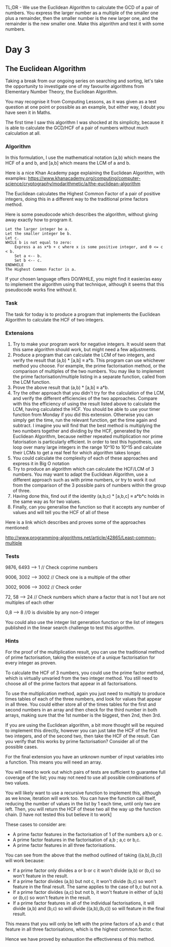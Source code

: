 TL;DR - We use the Euclidean Algorithm to calculate the GCD of a pair of numbers. You express the larger number as a multiple of the smaller one plus a remainder, then the smaller number is the new larger one, and the remainder is the new smaller one. Make this algorithm and test it with some numbers.

<h1>Day 3</h1>
<h2>The Euclidean Algorithm</h2>
Taking a break from our ongoing series on searching and sorting, let's take the opportunity to investigate one of my favourite algorithms from Elementary Number Theory, the Euclidean Algorithm.

You may recognise it from Computing Lessons, as it was given as a test question at one point or possible as an example, but either way, I doubt you have seen it in Maths.

The first time I saw this algorithm I was shocked at its simplicity, because it is able to calculate the GCD/HCF of a pair of numbers without much calculation at all.

<h3>Algorithm</h3>
In this formulation, I use the mathematical notation (a,b) which means the HCF of a and b, and [a,b] which means the LCM of a and b.

Here is a nice Khan Academy page explaining the Euclidean Algorithm, with examples: https://www.khanacademy.org/computing/computer-science/cryptography/modarithmetic/a/the-euclidean-algorithm

The Euclidean calculates the Highest Common Factor of a pair of positive integers, doing this in a different way to the traditional prime factors method.

Here is some pseudocode which describes the algorithm, without giving away exactly how to program it.

```
Let the larger integer be a.
Let the smaller integer be b.
Let c.
WHILE b is not equal to zero:
	Express a as x*b + c where x is some positive integer, and 0 <= c < b.
	Set a <-- b.
	Set b <-- c.
ENDWHILE
The Highest Common Factor is a. 
```

If your chosen language offers DO/WHILE, you might find it easier/as easy to implement the algorithm using that technique, although it seems that this pseudocode works fine without it.

<h3>Task</h3>
The task for today is to produce a program that implements the Euclidean Algorithm to calculate the HCF of two integers.

<h3>Extensions</h3>
<ol>
<li>Try to make your program work for negative integers. It would seem that this same algorithm should work, but might need a few adjustments.</li>
<li>Produce a program that can calculate the LCM of two integers, and verify the result that (a,b) * [a,b] &#8801; a*b. This program can use whichever method you choose. For example, the prime factorisation method, or the comparison of multiples of the two numbers. You may like to implement the prime factorisation/multiple listing in a separate function, called from the LCM function.</li>
<li>Prove the above result that (a,b) * [a,b] &#8801; a*b. </li>
<li>Try the other approach that you didn't try for the calculation of the LCM, and verify the different efficiencies of the two approaches. Compare with this the efficiency of using the result listed above to calculate the LCM, having calculated the HCF. You should be able to use your timer function from Monday if you did this extension. Otherwise you can simply get the time, run the relevant function, get the time again and subtract. I imagine you will find that the best method is multiplying the two numbers together and dividing by the HCF, generated by the Euclidean Algorithm, because neither repeated multiplication nor prime fatorisation is particularly efficient. In order to test this hypothesis, use loop over many large integers in the range 10^10 to 10^15 and calculate their LCMs to get a real feel for which algorithm takes longer.</li>
<li>You could calculate the complexity of each of these approaches and express it in Big O notation</li>
<li>Try to produce an algorithm which can calculate the HCF/LCM of 3 numbers. You may want to adapt the Euclidean Algorithm, use a different approach such as with prime numbers, or try to work it out from the comparison of the 3 possible pairs of numbers within the group of three. </li> 
<li>Having done this, find out if the identity (a,b,c) * [a,b,c] &#8801; a*b*c holds in the same way as for two values. </li>
<li>Finally, can you generalise the function so that it accepts any number of values and will tell you the HCF of all of these</li>
</ol>

Here is a link which describes and proves some of the approaches mentioned:

http://www.programming-algorithms.net/article/42865/Least-common-multiple

<h3>Tests</h3>

9876, 6493 --> 1 // Check coprime numbers

9006, 3002 --> 3002 // Check one is a multiple of the other

3002, 9006 --> 3002 // Check order

72, 58 --> 24 // Check numbers which share a factor that is not 1 but are not multiples of each other

0,8 --> 8 //0 is divisible by any non-0 integer 


You could also use the integer list generation function or the list of integers published in the linear search challenge to test this algorithm.


<h3>Hints</h3>

For the proof of the multiplication result, you can use the traditional method of prime factorisation, taking the existence of a unique factorisation for every integer as proven.

To calculate the HCF of 3 numbers, you could use the prime factor method, which is virtually unvaried from the two integer method. You still need to choose all of the prime factors that appear in all factorisations.

To use the multiplication method, again you just need to multiply to produce times tables of each of the three numbers, and look for values that appear in all three. You could either store all of the times tables for the first and second numbers in an array and then check for the third number in both arrays, making sure that the 1st number is the biggest, then 2nd, then 3rd.

If you are using the Euclidean algorithm, a bit more thought will be required to implement this directly, however you can just take the HCF of the first two integers, and of the second two, then take the HCF of the result. Can you verify that this works by prime factorisation? Consider all of the possible cases. 

For the final extension you have an unknown number of input variables into a function. This means you will need an array. 

You will need to work out which pairs of tests are sufficient to guarantee full coverage of the list; you may not need to use all possible combinations of two values.

You will likely want to use a recursive function to implement this, although as we know, iteration will work too. You can have the function call itself, reducing the number of values in the list by 1 each time, until only two are left. Then, you will return the HCF of these two all the way up the function chain. [I have not tested this but believe it to work]





These cases to consider are:
<ul>
<li>A prime factor features in the factorisation of 1 of the numbers a,b or c.</li>
<li>A prime factor features in the factorisation of a,b ; a,c or b,c.</li>
<li>A prime factor features in all three factorisations.</li>
</ul>

You can see from the above that the method outlined of taking ((a,b),(b,c)) will work because:
<ul>
<li>If a prime factor only divides a or b or c it won't divide (a,b) or (b,c) so won't feature in the result.</li>
<li>If a prime factor divides (a,b) but not c, it won't divide (b,c) so won't feature in the final result. The same applies to the case of b,c but not a.</li>
<li>If a prime factor divides (a,c) but not b, it won't feature in either of (a,b) or (b,c) so won't feature in the result.</li>
<li>If a prime factor features in all of the individual factorisations, it will divide (a,b) and (b,c) so will divide ((a,b),(b,c)) so will feature in the final result.</li>
</ul>

This means that you will only be left with the prime factors of a,b and c that feature in all three factorisations, which is the highest common factor.

Hence we have proved by exhaustion the effectiveness of this method.
